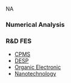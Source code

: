 NA
### Numerical Analysis
### R&D FES
  * [CPMS](https://giki.edu.pk/rd/rd-fes/cpms/)
  * [DESP](https://giki.edu.pk/rd/rd-fes/desp/)
  * [Organic Electronic](https://giki.edu.pk/rd/rd-fes/organic-electronic/)
  * [Nanotechnology](https://giki.edu.pk/rd/rd-fes/nanotechnology/)


